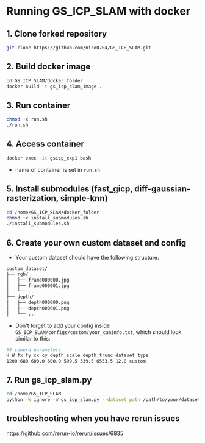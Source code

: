 # Running GS_ICP_SLAM with docker

## 1. Clone forked repository
```bash
git clone https://github.com/nico0704/GS_ICP_SLAM.git
```

## 2. Build docker image
```bash
cd GS_ICP_SLAM/docker_folder
docker build -t gs_icp_slam_image .
```

## 3. Run container
```bash
chmod +x run.sh
./run.sh
```

## 4. Access container
```bash
docker exec -it gsicp_exp1 bash
```
- name of container is set in `run.sh`

## 5. Install submodules (fast_gicp, diff-gaussian-rasterization, simple-knn)
```bash
cd /home/GS_ICP_SLAM/docker_folder
chmod +x install_submodules.sh
./install_submodules.sh    
```

## 6. Create your own custom dataset and config
- Your custom dataset should have the following structure:
```bash
custom_dataset/
├── rgb/
│   ├── frame000000.jpg
│   ├── frame000001.jpg
│   └── ...
├── depth/
│   ├── depth000000.png
│   ├── depth000001.png
│   └── ...
```

- Don't forget to add your config inside `GS_ICP_SLAM/configs/custom/your_caminfo.txt`, which should look similar to this:
``` bash
## camera parameters
H W fx fy cx cy depth_scale depth_trunc dataset_type
1200 680 600.0 600.0 599.5 339.5 6553.5 12.0 custom
```

## 7. Run gs_icp_slam.py
```bash
cd /home/GS_ICP_SLAM
python -W ignore -W gs_icp_slam.py --dataset_path /path/to/your/dataset --config /path/to/your/config/caminfo.txt --rerun_viewer
```


## troubleshooting when you have rerun issues
https://github.com/rerun-io/rerun/issues/6835
